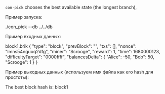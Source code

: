 `con-pick` chooses the best available state (the longest branch),

Пример запуска:

./con_pick --db ../../db

Пример входных данных: 

block1.brik
{
  "type": "block",
  "prevBlock": "",
  "txs": [],
  "nonce": "lmns54nguoq2dfg",
  "miner": "Scrooge",
  "reward": 1,
  "time": 1680000123,
  "difficultyTarget": "0000ffff",
  "balancesDelta": {
     "Alice": -50,
     "Bob": 50,
     "Scrooge": 1
  }
}

Пример выходных данных (используем имя файла как его hash для простоты): 

The best block hash is: block1




